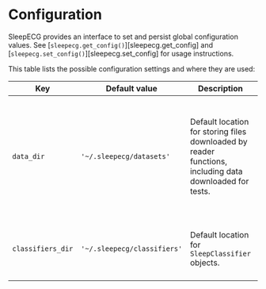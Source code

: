 # Configuration
SleepECG provides an interface to set and persist global configuration values. See
[`sleepecg.get_config()`][sleepecg.get_config] and [`sleepecg.set_config()`][sleepecg.set_config] for usage instructions.

This table lists the possible configuration settings and where they are used:

| Key               | Default value               | Description | Used in |
| ----------------- | --------------------------- | ----------- | ------- |
| `data_dir`        | `'~/.sleepecg/datasets'`    | Default location for storing files downloaded by reader functions, including data downloaded for tests. | [`read_ltdb`][sleepecg.read_ltdb], [`read_mitdb`][sleepecg.read_mitdb], [`read_gudb`][sleepecg.read_gudb], [`read_mesa`][sleepecg.read_mesa], [`read_shhs`][sleepecg.read_shhs], [`read_slpdb`][sleepecg.read_slpdb] |
| `classifiers_dir` | `'~/.sleepecg/classifiers'` | Default location for `SleepClassifier` objects. | [`list_classifiers`][sleepecg.list_classifiers], [`load_classifier`][sleepecg.load_classifier], [`save_classifier`][sleepecg.save_classifier] |
